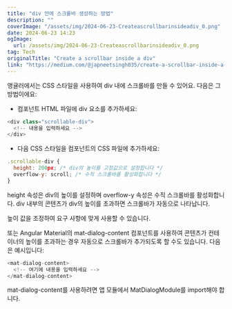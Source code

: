 ```yaml
---
title: "div 안에 스크롤바 생성하는 방법"
description: ""
coverImage: "/assets/img/2024-06-23-Createascrollbarinsideadiv_0.png"
date: 2024-06-23 14:23
ogImage: 
  url: /assets/img/2024-06-23-Createascrollbarinsideadiv_0.png
tag: Tech
originalTitle: "Create a scrollbar inside a div"
link: "https://medium.com/@japneetsingh035/create-a-scrollbar-inside-a-div-1436a22e0c82"
---
```



앵귤러에서는 CSS 스타일을 사용하여 div 내에 스크롤바를 만들 수 있어요. 다음은 그 방법이에요:

- 컴포넌트 HTML 파일에 div 요소를 추가하세요:

```js
<div class="scrollable-div">
  <!-- 내용을 입력하세요 -->
</div>
```

- 다음 CSS 스타일을 컴포넌트의 CSS 파일에 추가하세요:

<div class="content-ad"></div>

```js
.scrollable-div {
  height: 200px; /* div의 높이를 고정값으로 설정합니다 */
  overflow-y: scroll; /* 수직 스크롤바를 활성화합니다 */
}
```

height 속성은 div의 높이를 설정하며 overflow-y 속성은 수직 스크롤바를 활성화합니다. div 내부의 콘텐츠가 div의 높이를 초과하면 스크롤바가 자동으로 나타납니다.

높이 값을 조정하여 요구 사항에 맞게 사용할 수 있습니다.

또는 Angular Material의 mat-dialog-content 컴포넌트를 사용하여 콘텐츠가 컨테이너의 높이를 초과하는 경우 자동으로 스크롤바가 추가되도록 할 수도 있습니다. 다음은 예시입니다:

<div class="content-ad"></div>

```js
<mat-dialog-content>
  <!-- 여기에 내용을 입력하세요 -->
</mat-dialog-content>
```

mat-dialog-content를 사용하려면 앱 모듈에서 MatDialogModule를 import해야 합니다.